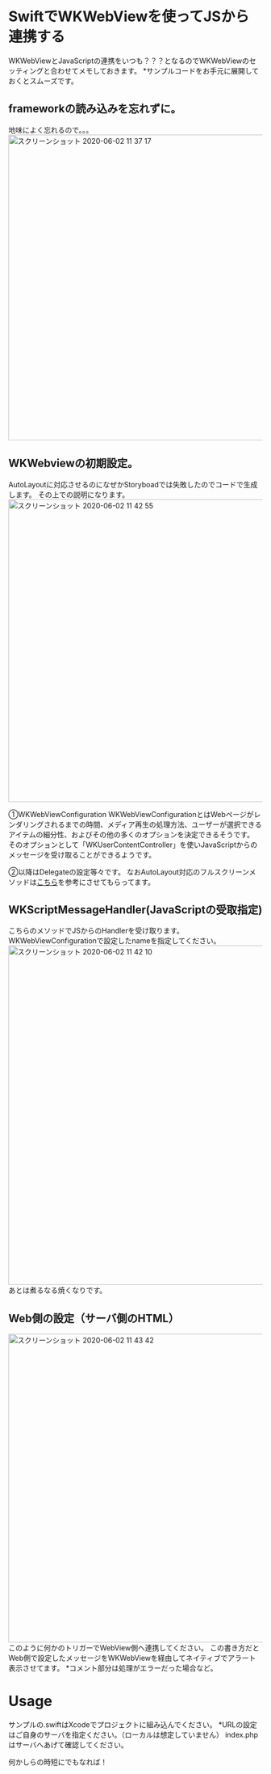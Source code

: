 # SwiftでWKWebViewを使ってJSから連携する
WKWebViewとJavaScriptの連携をいつも？？？となるのでWKWebViewのセッティングと合わせてメモしておきます。
*サンプルコードをお手元に展開しておくとスムーズです。

## frameworkの読み込みを忘れずに。
地味によく忘れるので。。。
<img width="605" alt="スクリーンショット 2020-06-02 11 37 17" src="https://user-images.githubusercontent.com/62793390/83537376-70a30800-a52f-11ea-89c5-aa87a6c87f26.png">

## WKWebviewの初期設定。
AutoLayoutに対応させるのになぜかStoryboadでは失敗したのでコードで生成します。
その上での説明になります。
<img width="599" alt="スクリーンショット 2020-06-02 11 42 55" src="https://user-images.githubusercontent.com/62793390/83537466-89132280-a52f-11ea-87d9-f96a0882c832.png">

①WKWebViewConfiguration
WKWebViewConfigurationとはWebページがレンダリングされるまでの時間、メディア再生の処理方法、ユーザーが選択できるアイテムの細分性、およびその他の多くのオプションを決定できるそうです。
そのオプションとして「WKUserContentController」を使いJavaScriptからのメッセージを受け取ることができるようです。

②以降はDelegateの設定等々です。
なおAutoLayout対応のフルスクリーンメソッドは[こちら](https://qiita.com/haru15komekome/items/894ddaa33e1d7aabfe26)を参考にさせてもらってます。

## WKScriptMessageHandler(JavaScriptの受取指定)
こちらのメソッドでJSからのHandlerを受け取ります。
WKWebViewConfigurationで設定したnameを指定してください。
<img width="672" alt="スクリーンショット 2020-06-02 11 42 10" src="https://user-images.githubusercontent.com/62793390/83537419-7dbff700-a52f-11ea-8ca2-b2941b525991.png">
あとは煮るなる焼くなりです。

## Web側の設定（サーバ側のHTML）
<img width="611" alt="スクリーンショット 2020-06-02 11 43 42" src="https://user-images.githubusercontent.com/62793390/83537498-93cdb780-a52f-11ea-84bd-36691569c94e.png">
このように何かのトリガーでWebView側へ連携してください。
この書き方だとWeb側で設定したメッセージをWKWebViewを経由してネイティブでアラート表示させてます。
*コメント部分は処理がエラーだった場合など。

# Usage
サンプルの.swiftはXcodeでプロジェクトに組み込んでください。
*URLの設定はご自身のサーバを指定ください。（ローカルは想定していません）
index.phpはサーバへあげて確認してください。


何かしらの時短にでもなれば！

